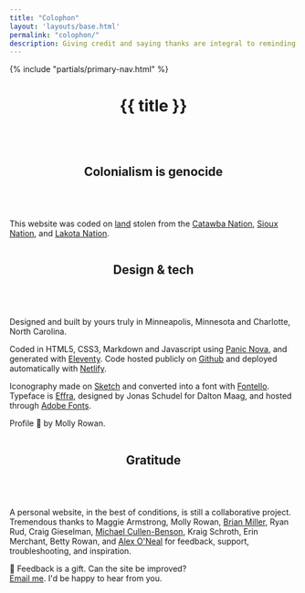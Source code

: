 ```yaml
---
title: "Colophon"
layout: 'layouts/base.html'
permalink: "colophon/"
description: Giving credit and saying thanks are integral to reminding ourselves that we never do anything alone.
---
```


{% include "partials/primary-nav.html" %}

<div class="container-narrow">
	<div class="row">
		<header class="greeting">
			<h1>{{ title }}</h1>
		</header>
	</div>
</div>

<section id="land-acknowledgement">
	<div class="container-narrow">
		<div class="row">
			<div class="column">
				<header>
					<h2>Colonialism is genocide</h2>
				</header>
			</div>
			<div class="double-column">
				<p>This website was coded on <a href="https://native-land.ca">land</a> stolen from the <a href="https://www.catawba.com">Catawba Nation</a>, <a href="https://shakopeedakota.org">Sioux Nation</a>, and <a href="http://aktalakota.stjo.org">Lakota Nation</a>.</p>
			</div>
		</div>
	</div>
</section>

<section id="design-tech">
	<div class="container-narrow">
		<div class="row">
			<div class="column">
				<header>
					<h2>Design & tech</h2>
				</header>
			</div>
			<div class="double-column">
				<p>Designed and built by yours truly in Minneapolis, Minnesota and Charlotte, North Carolina.</p>
				<p>Coded in HTML5, CSS3, Markdown and Javascript using <a href="https://nova.app">Panic Nova</a>, and generated with <a href="https://www.11ty.dev">Eleventy</a>. Code hosted publicly on <a href="https://github.com/jshbrtz/jshbrtz.com">Github</a> and deployed automatically with <a href="https://www.netlify.com">Netlify</a>.</p>
				<p>Iconography made on <a href="https://www.sketch.com">Sketch</a> and converted into a font with <a href="https://fontello.com">Fontello</a>. Typeface is <a href="https://www.daltonmaag.com/library/effra">Effra</a>, designed by Jonas Schudel for Dalton Maag, and hosted through <a href="https://fonts.adobe.com">Adobe Fonts</a>.</p>
				<p>Profile &#128248; by Molly Rowan.</p>
		</div>
	</div>
</section>

<section id="gratitude">
	<div class="container-narrow">
		<div class="row">
			<div class="column">
				<header>
					<h2>Gratitude</h2>
				</header>
			</div>
			<div class="double-column">
				<p>A personal website, in the best of conditions, is still a collaborative project. Tremendous thanks to Maggie Armstrong, Molly Rowan, <a href="https://brianchmiller.com">Brian Miller</a>, Ryan Rud, Craig Gieselman, <a href="http://www.michaelcullenbenson.com/index.html">Michael Cullen-Benson</a>, Kraig Schroth, Erin Merchant, Betty Rowan, and <a href="https://aeoneal.com/">Alex O'Neal</a> for feedback, support, troubleshooting, and inspiration.</p>
				<p>&#127873; Feedback is a gift. Can the site be improved?<br><a href="{{ site.email }}">Email me</a>. I'd be happy to hear from you.</p>
			</div>
		</div>
	</div>
</section>
